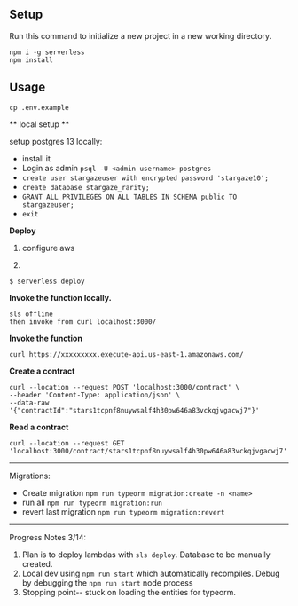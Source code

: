 ## Setup

Run this command to initialize a new project in a new working directory.

```
npm i -g serverless
npm install
```

## Usage
`cp .env.example `

** local setup **

setup postgres 13 locally:
* install it
* Login as admin `psql -U <admin username> postgres`
* `create user stargazeuser with encrypted password 'stargaze10';`
* `create database stargaze_rarity;`
* `GRANT ALL PRIVILEGES ON ALL TABLES IN SCHEMA public TO stargazeuser;`
* `exit`



**Deploy**

1. configure aws

2.
```
$ serverless deploy
```

**Invoke the function locally.**

```
sls offline
then invoke from curl localhost:3000/
```

**Invoke the function**

```
curl https://xxxxxxxxx.execute-api.us-east-1.amazonaws.com/
```

**Create a contract**
```curl
curl --location --request POST 'localhost:3000/contract' \
--header 'Content-Type: application/json' \
--data-raw '{"contractId":"stars1tcpnf8nuywsalf4h30pw646a83vckqjvgacwj7"}'
```
**Read a contract**
```curl
curl --location --request GET 'localhost:3000/contract/stars1tcpnf8nuywsalf4h30pw646a83vckqjvgacwj7'
```

-----
Migrations:
* Create migration
`npm run typeorm migration:create -n <name>`
* run all
`npm run typeorm migration:run`
* revert last migration
`npm run typeorm migration:revert`

----
Progress Notes 3/14:
1. Plan is to deploy lambdas with `sls deploy`. Database to be manually created.
2. Local dev using `npm run start` which automatically recompiles. Debug by debugging the `npm run start` node process
3. Stopping point-- stuck on loading the entities for typeorm.